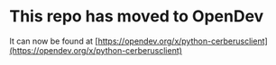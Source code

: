 # This repo has moved to OpenDev

It can now be found at [https://opendev.org/x/python-cerberusclient](https://opendev.org/x/python-cerberusclient)
